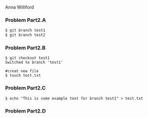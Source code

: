 Anna Williford


### Problem Part2.A
```bash
$ git branch test1
$ git branch test2
```

### Problem Part2.B
```
$ git checkout test1
Switched to branch 'test1'

#creat new file
$ touch test.txt
```

### Problem Part2.C
```
$ echo "This is some example text for branch test1" > test.txt
```

### Problem Part2.D